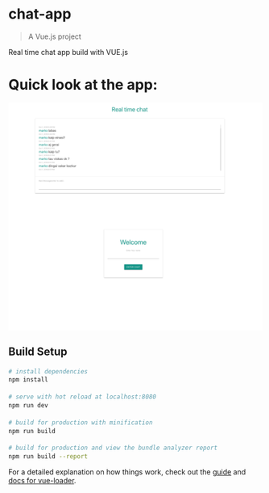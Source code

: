 # chat-app

> A Vue.js project

Real time chat app build with VUE.js

# Quick look at the app:

<img src="chat1.png" alt="recipies foto" align="center" />
<img src="chat2.png" alt="recipies foto" align="center" />

## Build Setup

```bash
# install dependencies
npm install

# serve with hot reload at localhost:8080
npm run dev

# build for production with minification
npm run build

# build for production and view the bundle analyzer report
npm run build --report
```

For a detailed explanation on how things work, check out the [guide](http://vuejs-templates.github.io/webpack/) and [docs for vue-loader](http://vuejs.github.io/vue-loader).
